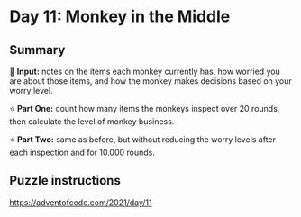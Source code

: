 # Day 11: Monkey in the Middle

## Summary

📃 **Input:** notes on the items each monkey currently has, how worried you are about those items, and how the monkey makes decisions based on your worry level.

⭐ **Part One:** count how many items the monkeys inspect over 20 rounds, then calculate the level of monkey business.

⭐ **Part Two:** same as before, but without reducing the worry levels after each inspection and for 10.000 rounds.

## Puzzle instructions
https://adventofcode.com/2021/day/11